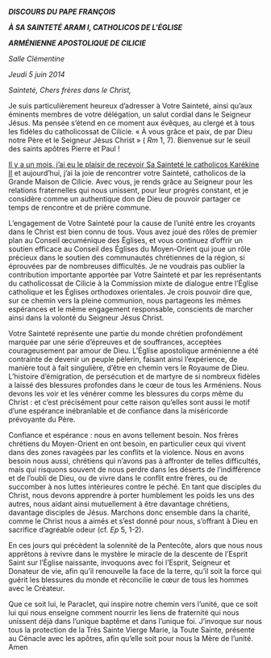 ***DISCOURS DU PAPE FRANÇOIS***

***À SA SAINTETÉ ARAM I, CATHOLICOS DE L'ÉGLISE***

***ARMÉNIENNE APOSTOLIQUE DE CILICIE***

*Salle Clémentine*

*Jeudi 5 juin 2014*

*Sainteté, Chers frères dans le Christ,*

Je suis particulièrement heureux d’adresser à Votre Sainteté, ainsi qu’aux éminents membres de votre délégation, un salut cordial dans le Seigneur Jésus. Ma pensée s’étend en ce moment aux évêques, au clergé et à tous les fidèles du catholicossat de Cilicie. « À vous grâce et paix, de par Dieu notre Père et le Seigneur Jésus Christ » ( *Rm* 1, 7). Bienvenue sur le seuil des saints apôtres Pierre et Paul !

[Il y a un mois, j’ai eu le plaisir de recevoir Sa Sainteté le catholicos Karékine II](http://w2.vatican.va/content/francesco/fr/speeches/2014/may/documents/papa-francesco_20140508_patriarca-armeni.html) et aujourd’hui, j’ai la joie de rencontrer votre Sainteté, catholicos de la Grande Maison de Cilicie. Avec vous, je rends grâce au Seigneur pour les relations fraternelles qui nous unissent, pour leur progrès constant, et je considère comme un authentique don de Dieu de pouvoir partager ce temps de rencontre et de prière commune.

L’engagement de Votre Sainteté pour la cause de l’unité entre les croyants dans le Christ est bien connu de tous. Vous avez joué des rôles de premier plan au Conseil œcuménique des Églises, et vous continuez d’offrir un soutien efficace au Conseil des Églises du Moyen-Orient qui joue un rôle précieux dans le soutien des communautés chrétiennes de la région, si éprouvées par de nombreuses difficultés. Je ne voudrais pas oublier la contribution importante apportée par Votre Sainteté et par les représentants du catholicossat de Cilicie à la Commission mixte de dialogue entre l’Église catholique et les Églises orthodoxes orientales. Je crois pouvoir dire que, sur ce chemin vers la pleine communion, nous partageons les mêmes espérances et le même engagement responsable, conscients de marcher ainsi dans la volonté du Seigneur Jésus Christ.

Votre Sainteté représente une partie du monde chrétien profondément marquée par une série d’épreuves et de souffrances, acceptées courageusement par amour de Dieu. L’Église apostolique arménienne a été contrainte de devenir un peuple pèlerin, faisant ainsi l’expérience, de manière tout à fait singulière, d’être en chemin vers le Royaume de Dieu. L’histoire d’émigration, de persécution et de martyre de si nombreux fidèles a laissé des blessures profondes dans le cœur de tous les Arméniens. Nous devons les voir et les vénérer comme les blessures du corps même du Christ : et c’est précisément pour cette raison qu’elles sont aussi le motif d’une espérance inébranlable et de confiance dans la miséricorde prévoyante du Père.

Confiance et espérance : nous en avons tellement besoin. Nos frères chrétiens du Moyen-Orient en ont besoin, en particulier ceux qui vivent dans des zones ravagées par les conflits et la violence. Nous en avons besoin nous aussi, chrétiens qui n’avons pas à affronter de telles difficultés, mais qui risquons souvent de nous perdre dans les déserts de l’indifférence et de l’oubli de Dieu, ou de vivre dans le conflit entre frères, ou de succomber à nos luttes intérieures contre le péché. En tant que disciples du Christ, nous devons apprendre à porter humblement les poids les uns des autres, nous aidant ainsi mutuellement à être davantage chrétiens, davantage disciples de Jésus. Marchons donc ensemble dans la charité, comme le Christ nous a aimés et s’est donné pour nous, s’offrant à Dieu en sacrifice d’agréable odeur (cf. *Ep* 5, 1-2).

En ces jours qui précèdent la solennité de la Pentecôte, alors que nous nous apprêtons à revivre dans le mystère le miracle de la descente de l’Esprit Saint sur l’Église naissante, invoquons avec foi l’Esprit, Seigneur et Donateur de vie, afin qu’il renouvelle la face de la terre, qu’il soit la force qui guérit les blessures du monde et réconcilie le cœur de tous les hommes avec le Créateur.

Que ce soit lui, le Paraclet, qui inspire notre chemin vers l’unité, que ce soit lui qui nous enseigne comment nourrir les liens de fraternité qui nous unissent déjà dans l’unique baptême et dans l’unique foi. J’invoque sur nous tous la protection de la Très Sainte Vierge Marie, la Toute Sainte, présente au Cénacle avec les apôtres, afin qu’elle soit pour nous la Mère de l’unité. Amen